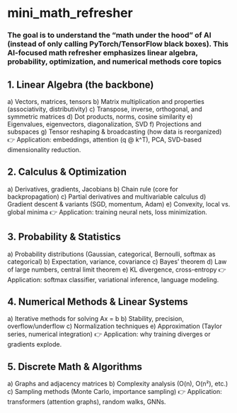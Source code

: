 # mini_math_refresher
### The goal is to understand the “math under the hood” of AI (instead of only calling PyTorch/TensorFlow black boxes). This AI-focused math refresher emphasizes linear algebra, probability, optimization, and numerical methods core topics

## 1. Linear Algebra (the backbone)
  a) Vectors, matrices, tensors
  b) Matrix multiplication and properties (associativity, distributivity)
  c) Transpose, inverse, orthogonal, and symmetric matrices
  d) Dot products, norms, cosine similarity
  e) Eigenvalues, eigenvectors, diagonalization, SVD
  f) Projections and subspaces
  g) Tensor reshaping & broadcasting (how data is reorganized)
    👉 Application: embeddings, attention (q @ k^T), PCA, SVD-based dimensionality reduction.


## 2. Calculus & Optimization
  a) Derivatives, gradients, Jacobians
  b) Chain rule (core for backpropagation)
  c) Partial derivatives and multivariable calculus
  d) Gradient descent & variants (SGD, momentum, Adam)
  e) Convexity, local vs. global minima
    👉 Application: training neural nets, loss minimization.


## 3. Probability & Statistics
  a) Probability distributions (Gaussian, categorical, Bernoulli, softmax as categorical)
  b) Expectation, variance, covariance
  c) Bayes’ theorem
  d) Law of large numbers, central limit theorem
  e) KL divergence, cross-entropy
    👉 Application: softmax classifier, variational inference, language modeling.


## 4. Numerical Methods & Linear Systems
  a) Iterative methods for solving Ax = b
  b) Stability, precision, overflow/underflow
  c) Normalization techniques
  e) Approximation (Taylor series, numerical integration)
    👉 Application: why training diverges or gradients explode.


## 5. Discrete Math & Algorithms
  a) Graphs and adjacency matrices
  b) Complexity analysis (O(n), O(n²), etc.)
  c) Sampling methods (Monte Carlo, importance sampling)
    👉 Application: transformers (attention graphs), random walks, GNNs.
